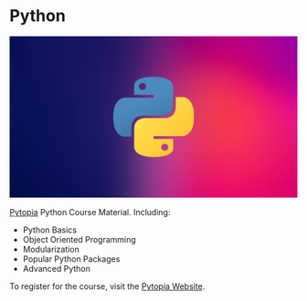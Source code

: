 # Python

<!-- Logo image -->
![python-logo](./images/python-logo.jpeg)

[Pytopia](https://www.pytopia.ai) Python Course Material. Including:

- Python Basics
- Object Oriented Programming
- Modularization
- Popular Python Packages
- Advanced Python

To register for the course, visit the [Pytopia Website](https://www.pytopia.ai/).
